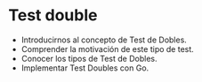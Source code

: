 # Test double

* Introducirnos al concepto de Test de Dobles.
* Comprender la motivación de este tipo de test.
* Conocer los tipos de Test de Dobles.
* Implementar Test Doubles con Go.

